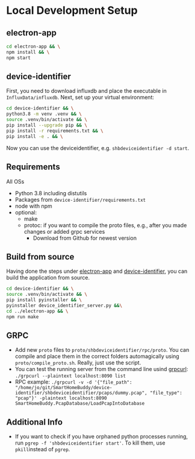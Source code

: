 # Local Development Setup

## electron-app
```bash
cd electron-app && \
npm install && \
npm start
```

## device-identifier
First, you need to download influxdb and place the executable in `InfluxData/influxdb`.
Next, set up your virtual environment:
```bash
cd device-identifier && \
python3.8 -m venv .venv && \
source .venv/bin/activate && \
pip install --upgrade pip && \
pip install -r requirements.txt && \
pip install -e . && \
```

Now you can use the deviceidentifier, e.g. `shbdeviceidentifier -d start`.

## Requirements
All OSs
- Python 3.8 including distutils
- Packages from `device-identifier/requirements.txt`
- node with npm
- optional: 
  - make
  - protoc: if you want to compile the proto files, e.g., after you made changes or added grpc services
    - Download from Github for newest version

## Build from source
Having done the steps under [electron-app](#electron-app) and [device-identifier](#device-identifier), you can build the application from source.
```bash
cd device-identifier && \
source .venv/bin/activate && \
pip install pyinstaller && \
pyinstaller device_identifier_server.py &&\
cd ../electron-app && \
npm run make
```

## GRPC
- Add new `proto` files to `proto/shbdeviceidentifier/rpc/proto`. You can compile and place them in the correct folders automagically using `proto/compile_proto.sh`. Really, just use the script.
- You can test the running server from the command line usind [grpcurl](https://github.com/fullstorydev/grpcurl): `./grpcurl --plaintext localhost:8090 list`
- RPC example: `./grpcurl -v -d '{"file_path": "/home/jo/git/SmartHomeBuddy/device-identifier/shbdeviceidentifier/pcaps/dummy.pcap", "file_type": "pcap"}' -plaintext localhost:8090 SmartHomeBuddy.PcapDatabase/LoadPcapIntoDatabase`

## Additional Info
- If you want to check if you have orphaned python processes running, run `pgrep -f 'shbdeviceidentifier start'`. To kill them, use `pkill`instead of `pgrep`.